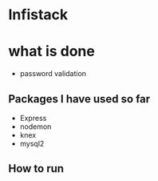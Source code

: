 # Infistack

# what is done
 - password validation

## Packages I have used so far
 - Express
 - nodemon
 - knex
 - mysql2

## How to run
